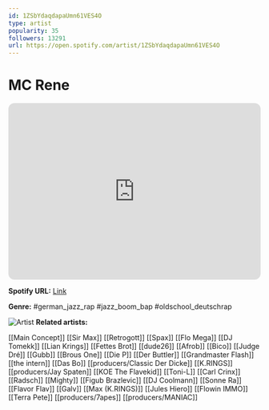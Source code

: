 ```yaml
---
id: 1ZSbYdaqdapaUmn61VES4O
type: artist
popularity: 35
followers: 13291
url: https://open.spotify.com/artist/1ZSbYdaqdapaUmn61VES4O
---
```

# MC Rene

<iframe style="border-radius:12px" src="https://open.spotify.com/embed/artist/1ZSbYdaqdapaUmn61VES4O" width="100%" height="352" frameBorder="0" allowfullscreen="" allow="autoplay; clipboard-write; encrypted-media; fullscreen; picture-in-picture" loading="lazy"></iframe>

**Spotify URL:** [Link](https://open.spotify.com/artist/1ZSbYdaqdapaUmn61VES4O)

**Genre:**  #german_jazz_rap #jazz_boom_bap #oldschool_deutschrap

![Artist](https://i.scdn.co/image/ab6761610000e5ebe43ee1b3eadadabc1b478414)
**Related artists:**

[[Main Concept]]
[[Sir Max]]
[[Retrogott]]
[[Spax]]
[[Flo Mega]]
[[DJ Tomekk]]
[[Lian Krings]]
[[Fettes Brot]]
[[dude26]]
[[Afrob]]
[[Bico]]
[[Judge Dré]]
[[Gubb]]
[[Brous One]]
[[Die P]]
[[Der Buttler]]
[[Grandmaster Flash]]
[[the intern]]
[[Das Bo]]
[[producers/Classic Der Dicke]]
[[K.RINGS]]
[[producers/Jay Spaten]]
[[KOE The Flavekid]]
[[Toni-L]]
[[Carl Crinx]]
[[Radsch]]
[[Mighty]]
[[Figub Brazlevic]]
[[DJ Coolmann]]
[[Sonne Ra]]
[[Flavor Flav]]
[[Galv]]
[[Max (K.RINGS)]]
[[Jules Hiero]]
[[Flowin IMMO]]
[[Terra Pete]]
[[producers/7apes]]
[[producers/MANIAC]]
